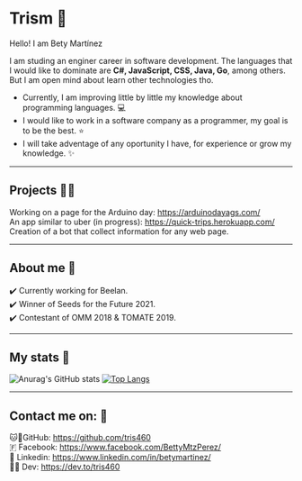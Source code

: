 # Trism 🌷

Hello! I am Bety Martínez

I am studing an enginer career in software development. The languages that I would like to dominate are **C#, JavaScript, CSS, Java, Go**, among others.
But I am open mind about learn other technologies tho.

- Currently, I am improving little by little my knowledge about programming languages. 💻
- I would like to work in a software company as a programmer, my goal is to be the best. ⭐
- I will take adventage of any oportunity I have, for experience or grow my knowledge. ✨

-------------

## Projects 👩‍💻

Working on a page for the Arduino day: https://arduinodayags.com/ <br>
An app similar to uber (in progress): https://quick-trips.herokuapp.com/ <br>
Creation of a bot that collect information for any web page.

-------------

## About me 👩

✔️ Currently working for Beelan. <br>
✔️ Winner of Seeds for the Future 2021. <br>
✔️ Contestant of OMM 2018 & TOMATE 2019.

-------------

## My stats 👀 

![Anurag's GitHub stats](https://github-readme-stats.vercel.app/api?username=tris460&show_icons=true&theme=dracula&count_private=true) 
[![Top Langs](https://github-readme-stats.vercel.app/api/top-langs/?username=tris460&layout=compact&theme=dracula)](https://github.com/anuraghazra/github-readme-stats)

-------------

## Contact me on: 📱

🐱🐙GitHub: https://github.com/tris460 <br> 
🇫 Facebook: https://www.facebook.com/BettyMtzPerez/ <br>
📇 Linkedin: https://www.linkedin.com/in/betymartinez/ <br>
✍🏼 Dev: https://dev.to/tris460 <br>
